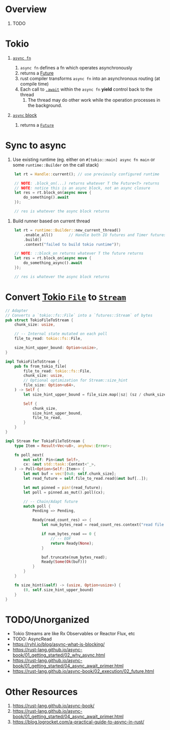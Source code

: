 # Overview

1. TODO

# Tokio

1. [`async fn`](https://doc.rust-lang.org/std/keyword.async.html)
    1. `async fn` defines a fn which operates asynchronously
    1. returns a [Future](https://doc.rust-lang.org/std/future/trait.Future.html)
    1. rust compiler transforms `async fn` into an asynchronous routing (at compile time)
    1. Each call to [`.await`](https://doc.rust-lang.org/std/keyword.await.html) within the `async fn` **yield** control back to the thread
        1. The thread may do other work while the operation processes in the background.

1. [`async` block](TODO)
    1. returns a [`Future`](TODO)


# Sync to async
1. Use existing runtime (eg. either on `#[tokio::main] async fn main` or some `runtime::Builder` on the call stack)
```rust
    let rt = Handle::current(); // use previously configured runtime

    // NOTE: .block_on(...) returns whatever T the Future<T> returns
    // NOTE: notice this is an async block, not an async closure
    let res = rt.block_on(async move {
        do_something().await
    });

    // res is whatever the async block returns
```

1. Build runner based on current thread
```rust
    let rt = runtime::Builder::new_current_thread()
        .enable_all()       // Handle both IO futures and Timer futures
        .build()
        .context("failed to build tokio runtime")?;

    // NOTE: ::block_on returns whatever T the future returns
    let res = rt.block_on(async move {
        do_something_async().await
    });

    // res is whatever the async block returns
```


# Convert [Tokio `File`](https://docs.rs/tokio/latest/tokio/fs/struct.File.html) to [`Stream`](https://docs.rs/futures/latest/futures/stream/trait.Stream.html)

```rust
// Adapter
// Converts a `tokio::fs::File` into a `futures::Stream` of bytes
pub struct TokioFileToStream {
    chunk_size: usize,

    // -- Internal state mutated on each poll
    file_to_read: tokio::fs::File,

    size_hint_upper_bound: Option<usize>,
}

impl TokioFileToStream {
    pub fn from_tokio_file(
        file_to_read: tokio::fs::File,
        chunk_size: usize,
        // Optional optimization for Stream::size_hint
        file_size: Option<u64>,
    ) -> Self {
        let size_hint_upper_bound = file_size.map(|sz| (sz / chunk_size as u64) as usize);

        Self {
            chunk_size,
            size_hint_upper_bound,
            file_to_read,
        }
    }
}

impl Stream for TokioFileToStream {
    type Item = Result<Vec<u8>, anyhow::Error>;

    fn poll_next(
        mut self: Pin<&mut Self>,
        cx: &mut std::task::Context<'_>,
    ) -> Poll<Option<Self::Item>> {
        let mut buf = vec![0u8; self.chunk_size];
        let read_future = self.file_to_read.read(&mut buf[..]);

        let mut pinned = pin!(read_future);
        let poll = pinned.as_mut().poll(cx);

        // -- Chain/Adapt future
        match poll {
            Pending => Pending,

            Ready(read_count_res) => {
                let num_bytes_read = read_count_res.context("read file failed")?;

                if num_bytes_read == 0 {
                    // -- EOF
                    return Ready(None);
                }

                buf.truncate(num_bytes_read);
                Ready(Some(Ok(buf)))
            }
        }
    }

    fn size_hint(&self) -> (usize, Option<usize>) {
        (0, self.size_hint_upper_bound)
    }
}
```


# TODO/Unorganized
- Tokio Streams are like Rx Observables or Reactor Flux, etc
- TODO: AsyncRead
- https://ryhl.io/blog/async-what-is-blocking/
- https://rust-lang.github.io/async-book/01_getting_started/02_why_async.html
- https://rust-lang.github.io/async-book/01_getting_started/04_async_await_primer.html
- https://rust-lang.github.io/async-book/02_execution/02_future.html

# Other Resources

1. https://rust-lang.github.io/async-book/
1. https://rust-lang.github.io/async-book/01_getting_started/04_async_await_primer.html
1. https://blog.logrocket.com/a-practical-guide-to-async-in-rust/
